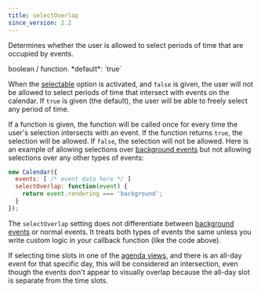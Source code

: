 ```yaml
---
title: selectOverlap
since_version: 2.2
---
```


Determines whether the user is allowed to select periods of time that are occupied by events.

<div class='spec' markdown='1'>
boolean / function. *default*: `true`
</div>

When the [selectable](selectable) option is activated, and `false` is given, the user will not be allowed to select periods of time that intersect with events on the calendar. If `true` is given (the default), the user will be able to freely select any period of time.

If a function is given, the function will be called once for every time the user's selection intersects with an event. If the function returns `true`, the selection will be allowed. If `false`, the selection will not be allowed. Here is an example of allowing selections over [background events](background-events) but not allowing selections over any other types of events:

```js
new Calendar({
  events: [ /* event data here */ ]
  selectOverlap: function(event) {
    return event.rendering === 'background';
  }
});
```

The `selectOverlap` setting does not differentiate between [background events](background-events) or normal events. It treats both types of events the same unless you write custom logic in your callback function (like the code above).

If selecting time slots in one of the [agenda views](agenda-view), and there is an all-day event for that specific day, this will be considered an intersection, even though the events don't appear to visually overlap because the all-day slot is separate from the time slots.
